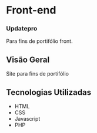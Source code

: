 # Front-end
### Updatepro

Para fins de portifólio front.

## Visão Geral

Site para fins de portifólio

## Tecnologias Utilizadas

- HTML
- CSS
- Javascript
- PHP
